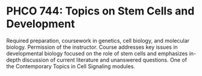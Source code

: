 # PHCO 744: Topics on Stem Cells and Development

Required preparation, coursework in genetics, cell biology, and molecular biology. Permission of the instructor. Course addresses key issues in developmental biology focused on the role of stem cells and emphasizes in-depth discussion of current literature and unanswered questions. One of the Contemporary Topics in Cell Signaling modules.